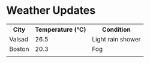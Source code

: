 # Weather Updates

<!-- WEATHER-UPDATE-START -->
<table><tr><th>City</th><th>Temperature (°C)</th><th>Condition</th></tr><tr><td>Valsad</td><td>26.5</td><td>Light rain shower</td></tr><tr><td>Boston</td><td>20.3</td><td>Fog</td></tr><tr><td></td><td></td><td></td></tr></table>
<!-- WEATHER-UPDATE-END -->
